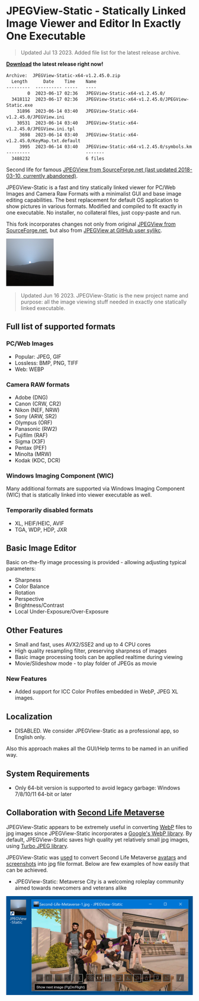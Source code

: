 # JPEGView-Static - Statically Linked Image Viewer and Editor In Exactly One Executable

> Updated Jul 13 2023. Added file list for the latest release archive.

**[Download](https://github.com/annh9b/JPEGView-Static/releases/download/v1.2.45.0/JPEGView-Static-x64-v1.2.45.0.zip) the latest release right now!**

```
Archive:  JPEGView-Static-x64-v1.2.45.0.zip
  Length      Date    Time    Name
---------  ---------- -----   ----
        0  2023-06-17 02:36   JPEGView-Static-x64-v1.2.45.0/
  3418112  2023-06-17 02:36   JPEGView-Static-x64-v1.2.45.0/JPEGView-Static.exe
    31896  2023-06-14 03:40   JPEGView-Static-x64-v1.2.45.0/JPEGView.ini
    30531  2023-06-14 03:40   JPEGView-Static-x64-v1.2.45.0/JPEGView.ini.tpl
     3698  2023-06-14 03:40   JPEGView-Static-x64-v1.2.45.0/KeyMap.txt.default
     3995  2023-06-14 03:40   JPEGView-Static-x64-v1.2.45.0/symbols.km
---------                     -------
  3488232                     6 files
```

Second life for famous [JPEGView from SourceForge.net (last updated 2018-03-10, currently abandoned)](https://sourceforge.net/projects/jpegview/).

JPEGView-Static is a fast and tiny statically linked viewer for PC/Web Images and Camera Raw Formats with a minimalist GUI and base image editing
capabilities. The best replacement for default OS application to show pictures in various formats. Modified and compiled to fit
exactly in one executable. No installer, no collateral files, just copy-paste and run.

This fork incorporates changes not only from original [JPEGView from SourceForge.net](https://sourceforge.net/projects/jpegview/),
but also from [JPEGView at GitHub user sylikc](https://github.com/sylikc/jpegview).

![JPEGView-Static icon](favicon_large.png?raw=true)

> Updated Jun 16 2023. JPEGView-Static is the new project name and purpose: all the image viewing stuff needed
in exactly one statically linked executable.

## Full list of supported formats

### PC/Web Images

* Popular: JPEG, GIF
* Lossless: BMP, PNG, TIFF
* Web: WEBP

### Camera RAW formats

* Adobe (DNG)
* Canon (CRW, CR2)
* Nikon (NEF, NRW)
* Sony (ARW, SR2)
* Olympus (ORF)
* Panasonic (RW2)
* Fujifilm (RAF)
* Sigma (X3F)
* Pentax (PEF)
* Minolta (MRW)
* Kodak (KDC, DCR)

###  Windows Imaging Component (WIC)

Many additional formats are supported via Windows Imaging Component (WIC) that is statically linked into viewer executable as well.

### Temporarily disabled formats

* XL, HEIF/HEIC, AVIF
* TGA, WDP, HDP, JXR

## Basic Image Editor

Basic on-the-fly image processing is provided - allowing adjusting typical parameters:

* Sharpness
* Color Balance
* Rotation
* Perspective
* Brightness/Contrast
* Local Under-Exposure/Over-Exposure

## Other Features

* Small and fast, uses AVX2/SSE2 and up to 4 CPU cores
* High quality resampling filter, preserving sharpness of images
* Basic image processing tools can be applied realtime during viewing
* Movie/Slideshow mode - to play folder of JPEGs as movie

### New Features

* Added support for ICC Color Profiles embedded in WebP, JPEG XL images.

## Localization

* DISABLED. We consider JPEGView-Static as a professional app, so English only.

Also this approach makes all the GUI/Help terms to be named in an unified way.

## System Requirements

* Only 64-bit version is supported to avoid legacy garbage: Windows 7/8/10/11 64-bit or later

## Collaboration with [Second Life Metaverse](https://en.wikipedia.org/wiki/Second_Life)

JPEGView-Static appears to be extremely useful in converting [WebP](https://en.wikipedia.org/wiki/WebP) files to jpg images
since JPEGView-Static incorporates a [Google's WebP library](https://chromium.googlesource.com/webm/libwebp).
By default, JPEGView-Static saves high quality yet relatively small jpg images, using [Turbo JPEG library](https://libjpeg-turbo.org).

JPEGView-Static was [used](https://secondlife.com/destination/metaverse-city) to convert Second Life Metaverse
[avatars](https://www.pcgamer.com/second-life-metaverse-interview/) and [screenshots](https://mitsloan.mit.edu/ideas-made-to-matter/what-second-life-and-roblox-can-teach-us-about-metaverse)
into jpg file format. Below are few examples of how easily that can be achieved.

* JPEGView-Static: Metaverse City is a welcoming roleplay community aimed towards newcomers and veterans alike

![JPEGView-Static: Metaverse City is a welcoming roleplay community aimed towards newcomers and veterans alike](screenshots/JpegView-SL-1.jpg?raw=true)
